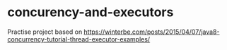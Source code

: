 # concurency-and-executors

Practise project based on https://winterbe.com/posts/2015/04/07/java8-concurrency-tutorial-thread-executor-examples/
